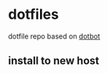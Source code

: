 # dotfiles

dotfile repo based on [dotbot](https://github.com/anishathalye/dotbot) 

## install to new host

```sh

```
